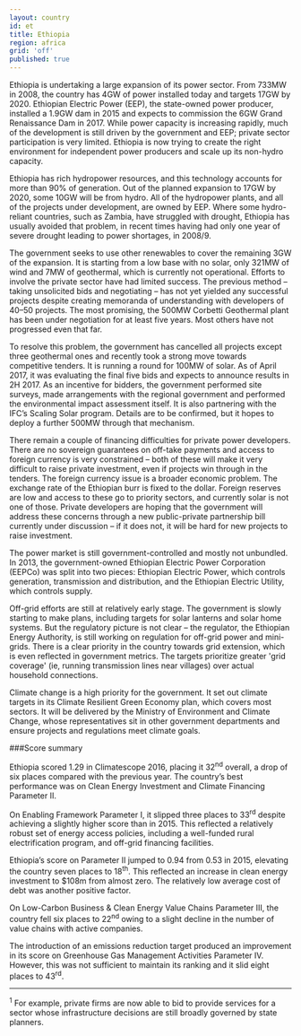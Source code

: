 ```yaml
---
layout: country
id: et
title: Ethiopia
region: africa
grid: 'off'
published: true
---
```


Ethiopia is undertaking a large expansion of its power sector. From 733MW in 2008, the country has 4GW of power installed today and targets 17GW by 2020. Ethiopian Electric Power (EEP), the state-owned power producer, installed a 1.9GW dam in 2015 and expects to commission the 6GW Grand Renaissance Dam in 2017. While power capacity is increasing rapidly, much of the development is still driven by the government and EEP; private sector participation is very limited. Ethiopia is now trying to create the right environment for independent power producers and scale up its non-hydro capacity.

Ethiopia has rich hydropower resources, and this technology accounts for more than 90% of generation. Out of the planned expansion to 17GW by 2020, some 10GW will be from hydro. All of the hydropower plants, and all of the projects under development, are owned by EEP. Where some hydro-reliant countries, such as Zambia, have struggled with drought, Ethiopia has usually avoided that problem, in recent times having had only one year of severe drought leading to power shortages, in 2008/9.

The government seeks to use other renewables to cover the remaining 3GW of the expansion. It is starting from a low base with no solar, only 321MW of wind and 7MW of geothermal, which is currently not operational. Efforts to involve the private sector have had limited success. The previous method – taking unsolicited bids and negotiating – has not yet yielded any successful projects despite creating memoranda of understanding with developers of 40–50 projects. The most promising, the 500MW Corbetti Geothermal plant has been under negotiation for at least five years. Most others have not progressed even that far.

To resolve this problem, the government has cancelled all projects except three geothermal ones and recently took a strong move towards competitive tenders. It is running a round for 100MW of solar. As of April 2017, it was evaluating the final five bids and expects to announce results in 2H 2017. As an incentive for bidders, the government performed site surveys, made arrangements with the regional government and performed the environmental impact assessment itself. It is also partnering with the IFC’s Scaling Solar program. Details are to be confirmed, but it hopes to deploy a further 500MW through that mechanism.

There remain a couple of financing difficulties for private power developers. There are no sovereign guarantees on off-take payments and access to foreign currency is very constrained – both of these will make it very difficult to raise private investment, even if projects win through in the tenders. The foreign currency issue is a broader economic problem. The exchange rate of the Ethiopian burr is fixed to the dollar. Foreign reserves are low and access to these go to priority sectors, and currently solar is not one of those. Private developers are hoping that the government will address these concerns through a new public-private partnership bill currently under discussion – if it does not, it will be hard for new projects to raise investment.

The power market is still government-controlled and mostly not unbundled. In 2013, the government-owned Ethiopian Electric Power Corporation (EEPCo) was split into two pieces: Ethiopian Electric Power, which controls generation, transmission and distribution, and the Ethiopian Electric Utility, which controls supply. 

Off-grid efforts are still at relatively early stage. The government is slowly starting to make plans, including targets for solar lanterns and solar home systems. But the regulatory picture is not clear – the regulator, the Ethiopian Energy Authority, is still working on regulation for off-grid power and mini-grids. There is a clear priority in the country towards grid extension, which is even reflected in government metrics. The targets prioritize greater 'grid coverage' (ie, running transmission lines near villages) over actual household connections.

Climate change is a high priority for the government. It set out climate targets in its Climate Resilient Green Economy plan, which covers most sectors. It will be delivered by the Ministry of Environment and Climate Change, whose representatives sit in other government departments and ensure projects and regulations meet climate goals.

###Score summary

Ethiopia scored 1.29 in Climatescope 2016, placing it 32<sup>nd</sup> overall, a drop of six places compared with the previous year. The country’s best performance was on Clean Energy Investment and Climate Financing Parameter II.

On Enabling Framework Parameter I, it slipped three places to 33<sup>rd</sup> despite achieving a slightly higher score than in 2015. This reflected a relatively robust set of energy access policies, including a well-funded rural electrification program, and off-grid financing facilities.

Ethiopia’s score on Parameter II jumped to 0.94 from 0.53 in 2015, elevating the country seven places to 18<sup>th</sup>. This reflected an increase in clean energy investment to $108m from almost zero. The relatively low average cost of debt was another positive factor.

On Low-Carbon Business & Clean Energy Value Chains Parameter III, the country fell six places to 22<sup>nd</sup> owing to a slight decline in the number of value chains with active companies.

The introduction of an emissions reduction target produced an improvement in its score on Greenhouse Gas Management Activities Parameter IV. However, this was not sufficient to maintain its ranking and it slid eight places to 43<sup>rd</sup>.

___________________________
<sup>1</sup> For example, private firms are now able to bid to provide services for a sector whose infrastructure decisions are still broadly governed by state planners.
